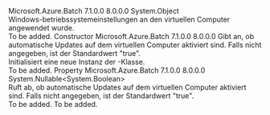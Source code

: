 <Type Name="WindowsConfiguration" FullName="Microsoft.Azure.Batch.WindowsConfiguration">
  <TypeSignature Language="C#" Value="public class WindowsConfiguration" />
  <TypeSignature Language="ILAsm" Value=".class public auto ansi beforefieldinit WindowsConfiguration extends System.Object" />
  <TypeSignature Language="DocId" Value="T:Microsoft.Azure.Batch.WindowsConfiguration" />
  <TypeSignature Language="VB.NET" Value="Public Class WindowsConfiguration" />
  <TypeSignature Language="F#" Value="type WindowsConfiguration = class&#xA;    interface ITransportObjectProvider&lt;WindowsConfiguration&gt;&#xA;    interface IPropertyMetadata&#xA;    interface IModifiable&#xA;    interface IReadOnly" />
  <AssemblyInfo>
    <AssemblyName>Microsoft.Azure.Batch</AssemblyName>
    <AssemblyVersion>7.1.0.0</AssemblyVersion>
    <AssemblyVersion>8.0.0.0</AssemblyVersion>
  </AssemblyInfo>
  <Base>
    <BaseTypeName>System.Object</BaseTypeName>
  </Base>
  <Interfaces />
  <Docs>
    <summary>
            Windows-betriebssystemeinstellungen an den virtuellen Computer angewendet wurde.
            </summary>
    <remarks>To be added.</remarks>
  </Docs>
  <Members>
    <Member MemberName=".ctor">
      <MemberSignature Language="C#" Value="public WindowsConfiguration (Nullable&lt;bool&gt; enableAutomaticUpdates = null);" />
      <MemberSignature Language="ILAsm" Value=".method public hidebysig specialname rtspecialname instance void .ctor(valuetype System.Nullable`1&lt;bool&gt; enableAutomaticUpdates) cil managed" />
      <MemberSignature Language="DocId" Value="M:Microsoft.Azure.Batch.WindowsConfiguration.#ctor(System.Nullable{System.Boolean})" />
      <MemberSignature Language="VB.NET" Value="Public Sub New (Optional enableAutomaticUpdates As Nullable(Of Boolean) = null)" />
      <MemberSignature Language="F#" Value="new Microsoft.Azure.Batch.WindowsConfiguration : Nullable&lt;bool&gt; -&gt; Microsoft.Azure.Batch.WindowsConfiguration" Usage="new Microsoft.Azure.Batch.WindowsConfiguration enableAutomaticUpdates" />
      <MemberType>Constructor</MemberType>
      <AssemblyInfo>
        <AssemblyName>Microsoft.Azure.Batch</AssemblyName>
        <AssemblyVersion>7.1.0.0</AssemblyVersion>
        <AssemblyVersion>8.0.0.0</AssemblyVersion>
      </AssemblyInfo>
      <Parameters>
        <Parameter Name="enableAutomaticUpdates" Type="System.Nullable&lt;System.Boolean&gt;" />
      </Parameters>
      <Docs>
        <param name="enableAutomaticUpdates">Gibt an, ob automatische Updates auf dem virtuellen Computer aktiviert sind. Falls nicht angegeben, ist der Standardwert "true".</param>
        <summary>
            Initialisiert eine neue Instanz der <see cref="T:Microsoft.Azure.Batch.WindowsConfiguration" />-Klasse.
            </summary>
        <remarks>To be added.</remarks>
      </Docs>
    </Member>
    <Member MemberName="EnableAutomaticUpdates">
      <MemberSignature Language="C#" Value="public Nullable&lt;bool&gt; EnableAutomaticUpdates { get; }" />
      <MemberSignature Language="ILAsm" Value=".property instance valuetype System.Nullable`1&lt;bool&gt; EnableAutomaticUpdates" />
      <MemberSignature Language="DocId" Value="P:Microsoft.Azure.Batch.WindowsConfiguration.EnableAutomaticUpdates" />
      <MemberSignature Language="VB.NET" Value="Public ReadOnly Property EnableAutomaticUpdates As Nullable(Of Boolean)" />
      <MemberSignature Language="F#" Value="member this.EnableAutomaticUpdates : Nullable&lt;bool&gt;" Usage="Microsoft.Azure.Batch.WindowsConfiguration.EnableAutomaticUpdates" />
      <MemberType>Property</MemberType>
      <AssemblyInfo>
        <AssemblyName>Microsoft.Azure.Batch</AssemblyName>
        <AssemblyVersion>7.1.0.0</AssemblyVersion>
        <AssemblyVersion>8.0.0.0</AssemblyVersion>
      </AssemblyInfo>
      <ReturnValue>
        <ReturnType>System.Nullable&lt;System.Boolean&gt;</ReturnType>
      </ReturnValue>
      <Docs>
        <summary>
            Ruft ab, ob automatische Updates auf dem virtuellen Computer aktiviert sind. Falls nicht angegeben, ist der Standardwert "true".
            </summary>
        <value>To be added.</value>
        <remarks>To be added.</remarks>
      </Docs>
    </Member>
  </Members>
</Type>